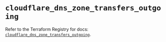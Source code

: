 # `cloudflare_dns_zone_transfers_outgoing`

Refer to the Terraform Registry for docs: [`cloudflare_dns_zone_transfers_outgoing`](https://registry.terraform.io/providers/cloudflare/cloudflare/5.3.0/docs/resources/dns_zone_transfers_outgoing).

